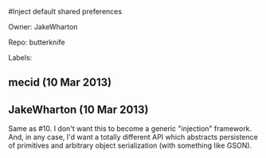 #Inject default shared preferences

Owner: JakeWharton

Repo: butterknife

Labels: 

## mecid (10 Mar 2013)



## JakeWharton (10 Mar 2013)

Same as #10. I don't want this to become a generic "injection" framework. And, in any case, I'd want a totally different API which abstracts persistence of primitives and arbitrary object serialization (with something like GSON).


